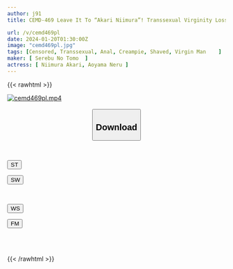 ```yaml
---
author: j91
title: CEMD-469 Leave It To “Akari Niimura”! Transsexual Virginity Loss Documentary Akari Niimura Nell Aoyama

url: /v/cemd469pl
date: 2024-01-20T01:30:00Z
image: "cemd469pl.jpg"
tags: [Censored, Transsexual, Anal, Creampie, Shaved, Virgin Man	]
maker: [ Serebu No Tomo  ]
actress: [ Niimura Akari, Aoyama Neru ]
---
```



{{< rawhtml >}}

<div class="video" data-videoid="1PM4pPRbr6CJ6x">
    <a href="javascript:;">
        <img src="/v/cemd469pl/cemd469pl.jpg" width="WIDTH" height="HEIGHT" alt="cemd469pl.mp4" loading="lazy">
    </a>
</div>

<script type="text/javascript" src="https://j91.asia/asset/on-demand-st.js"></script>

<br>
  <link rel="stylesheet" href="https://j91.asia/asset/bs5.css">
  
  <center>
  <button class="btn btn-primary" type="button" data-bs-toggle="collapse" data-bs-target=".multi-collapse" aria-expanded="false" aria-controls="multiCollapseExample1 multiCollapseExample2"><h2>Download</h2></button></center>
</p>
<div class="row">
  <div class="col">
    <div class="collapse multi-collapse" id="multiCollapseExample1">
      <div class="card card-body">
	      	      <br>
<div class="buttons">  
<p><a href="https://streamtape.to/v/1PM4pPRbr6CJ6x" target="_blank"><button class="btn-hover color-3"><i class="fa fa-download"></i> ST</button></a></p>
<p><a href="https://flaswish.com/a79fowu806hv" target="_blank"><button class="btn-hover color-2"><i class="fa fa-download"></i> SW</button></a></p></div>
    </div>
  </div>
</div>
  <div class="col">
    <div class="collapse multi-collapse" id="multiCollapseExample2">
      <div class="card card-body">
	      <br>
<div class="buttons">
<p><a href="https://wolfstream.tv/z7yfx25l6njg/CEMD-469.mp4.html" target="_blank"><button class="btn-hover color-9"><i class="fa fa-download"></i> WS</button></a></p>
<p><a href="https://filemoon.sx/d/2cdan9h4sg0c" target="_blank"><button class="btn-hover color-8"><i class="fa fa-download"></i> FM</button></a></p></div>
<br><br>
      </div>
    </div>
  </div>
</div>

{{< /rawhtml >}}